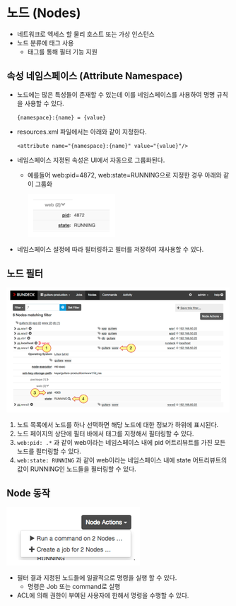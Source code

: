 # 노드 (Nodes)

* 네트워크로 엑세스 할 물리 호스트 또는 가상 인스턴스
* 노드 분류에 태그 사용
  * 태그를 통해 필터 기능 지원



## 속성 네임스페이스 (Attribute Namespace)

* 노드에는 많은 특성들이 존재할 수 있는데 이를 네임스페이스를 사용하여 명명 규칙을 사용할 수 있다.

  ```
  {namespace}:{name} = {value}
  ```

* resources.xml 파일에서는 아래와 같이 지정한다.

  ```
  <attribute name="{namespace}:{name}" value="{value}"/>
  ```

* 네임스페이스 지정된 속성은 UI에서 자동으로 그룹화된다.

  * 예를들어 web:pid=4872, web:state=RUNNING으로 지정한 경우 아래와 같이 그룹화

    ![](images/namespace.png)

* 네임스페이스 설정에 따라 필터링하고 필터를 저장하여 재사용할 수 있다.



## 노드 필터

![](images/node_navi.png)

1. 노드 목록에서 노드를 하나 선택하면 해당 노드에 대한 정보가 하위에 표시된다.
2. 노드 페이지의 상단에 필터 바에서 태그를 지정해서 필터링할 수 있다.
3. `web:pid: .*` 과 같이 web이라는 네임스페이스 내에 pid 어트리뷰트를 가진 모든 노드를 필터링할 수 있다.
4. `web:state: RUNNING` 과 같이 web이라는 네임스페이스 내에 state 어트리뷰트의 값이 RUNNING인 노드들을 필터링할 수 있다.



## Node 동작

![](images/node_action.png)

* 필터 결과 지정된 노드들에 일괄적으로 명령을 실행 할 수 있다.
  * 명령은 Job 또는 command로 실행
* ACL에 의해 권한이 부여된 사용자에 한해서 명령을 수행할 수 있다.




